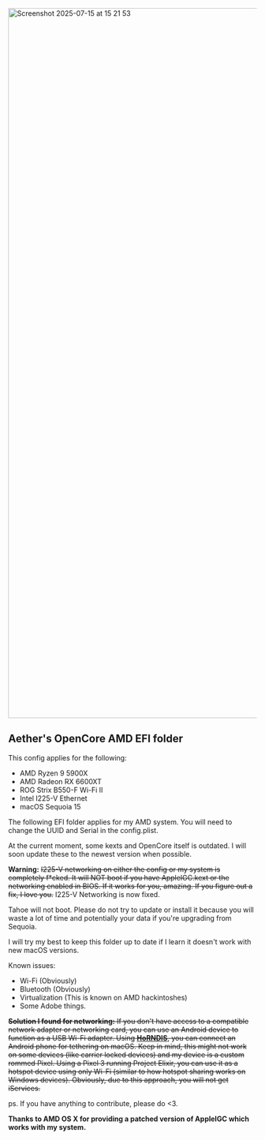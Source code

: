 <img width="2560" height="1440" alt="Screenshot 2025-07-15 at 15 21 53" src="https://github.com/user-attachments/assets/93b97780-86f2-40cf-a051-66ab77afec58" />


## Aether's OpenCore AMD EFI folder



This config applies for the following:
 - AMD Ryzen 9 5900X
 - AMD Radeon RX 6600XT
 - ROG Strix B550-F Wi-Fi II
 - Intel I225-V Ethernet
 - macOS Sequoia 15


The following EFI folder applies for my AMD system. You will need to change the UUID and Serial in the config.plist.

At the current moment, some kexts and OpenCore itself is outdated. I will soon update these to the newest version when possible.

**Warning:** ~~I225-V networking on either the config or my system is completely f*cked. It will NOT boot if you have AppleIGC.kext or the networking enabled in BIOS. If it works for you, amazing. If you figure out a fix, I love you.~~ I225-V Networking is now fixed.

Tahoe will not boot. Please do not try to update or install it because you will waste a lot of time and potentially your data if you're upgrading from Sequoia.

I will try my best to keep this folder up to date if I learn it doesn't work with new macOS versions.

Known issues:
 - Wi-Fi (Obviously)
 - Bluetooth (Obviously)
 - Virtualization (This is known on AMD hackintoshes)
 - Some Adobe things.

~~**Solution I found for networking:** If you don't have access to a compatible network adapter or networking card, you can use an Android device to function as a USB Wi-Fi adapter. Using **[HoRNDIS](https://github.com/jwise/HoRNDIS)**, you can connect an Android phone for tethering on macOS. Keep in mind, this might not work on some devices (like carrier locked devices) and my device is a custom rommed Pixel. Using a Pixel 3 running Project Elixir, you can use it as a hotspot device using only Wi-Fi (similar to how hotspot sharing works on Windows devices). Obviously, due to this approach, you will not get iServices.~~

ps. If you have anything to contribute, please do <3.

**Thanks to AMD OS X for providing a patched version of AppleIGC which works with my system.**
